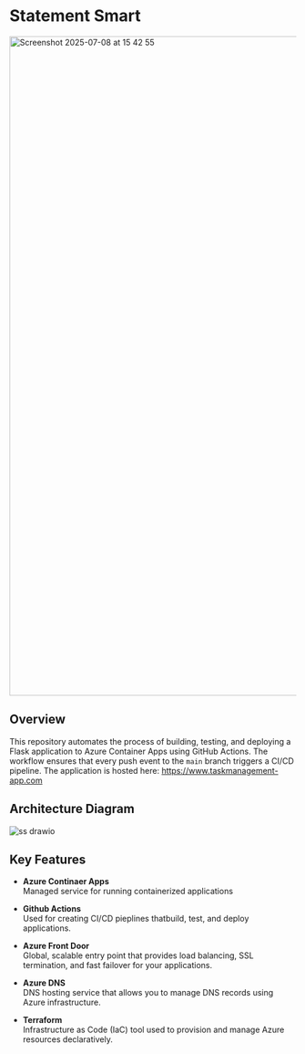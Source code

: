 # Statement Smart
<img width="1156" alt="Screenshot 2025-07-08 at 15 42 55" src="https://github.com/user-attachments/assets/1a4a614d-0db3-4ec3-9f0a-a639b54138dc" />



## Overview

This repository automates the process of building, testing, and deploying a Flask application to Azure Container Apps using GitHub Actions. The workflow ensures that every push event to the `main` branch triggers a CI/CD pipeline.
The application is hosted here: https://www.taskmanagement-app.com

## Architecture Diagram

![ss drawio](https://github.com/user-attachments/assets/b8922449-f701-4f45-b6d8-efe7bc99aa40)


## Key Features

- **Azure Continaer Apps**  
  Managed service for running containerized applications

- **Github Actions**  
  Used for creating CI/CD pieplines thatbuild, test, and deploy applications.

- **Azure Front Door**  
  Global, scalable entry point that provides load balancing, SSL termination, and fast failover for your applications.

- **Azure DNS**  
  DNS hosting service that allows you to manage DNS records using Azure infrastructure.

- **Terraform**  
  Infrastructure as Code (IaC) tool used to provision and manage Azure resources declaratively.



